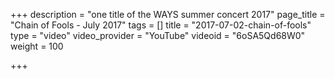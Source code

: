+++
description = "one title of the WAYS summer concert 2017"
page_title = "Chain of Fools - July 2017"
tags = []
title = "2017-07-02-chain-of-fools"
type = "video"
video_provider = "YouTube"
videoid = "6oSA5Qd68W0"
weight = 100

+++
